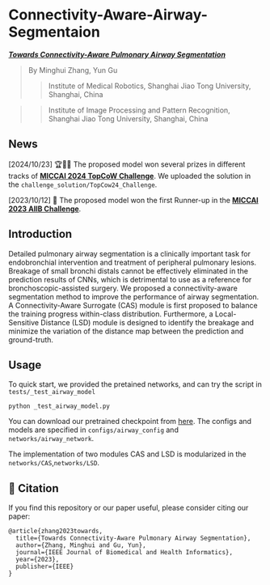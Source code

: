# Connectivity-Aware-Airway-Segmentaion

[**_Towards Connectivity-Aware Pulmonary Airway Segmentation_**](https://ieeexplore.ieee.org/document/10283811)

> By Minghui Zhang, Yun Gu
>> Institute of Medical Robotics, Shanghai Jiao Tong University, Shanghai, China

>> Institute of Image Processing and Pattern Recognition, Shanghai Jiao Tong University, Shanghai, China


## News
[2024/10/23] 🏆🥈🥉 The proposed model won several prizes in different tracks of [**MICCAI 2024 TopCoW Challenge**](https://topcow24.grand-challenge.org/). We uploaded the solution in the ```challenge_solution/TopCow24_Challenge```.

[2023/10/12] 🥈 The proposed model won the first Runner-up in the [**MICCAI 2023 AIIB Challenge**](https://codalab.lisn.upsaclay.fr/competitions/13238).


## Introduction
Detailed pulmonary airway segmentation is a clinically important task for endobronchial intervention and treatment of peripheral pulmonary lesions. 
Breakage of small bronchi distals cannot be effectively eliminated in the prediction results of CNNs, which is detrimental to use as a reference for bronchoscopic-assisted surgery. 
We proposed a connectivity-aware segmentation method to improve the performance of airway segmentation. 
A Connectivity-Aware Surrogate (CAS) module is first proposed to balance the training progress within-class distribution. 
Furthermore, a Local-Sensitive Distance (LSD) module is designed to identify the breakage and minimize the variation of the distance map between the prediction and ground-truth.

## Usage
To quick start, we provided the pretained networks, and can try the script in ```tests/_test_airway_model```

```
python _test_airway_model.py
```

You can download our pretrained checkpoint from [here](https://drive.google.com/file/d/1_Uz2DzVHAa0S1fRNqyfYRYQZQixbO_dT/view?usp=sharing). The configs and models are specified in 
```configs/airway_config``` and ```networks/airway_network```.

The implementation of two modules CAS and LSD is modularized in the ```networks/CAS```,```networks/LSD```.

## 📝 Citation
If you find this repository or our paper useful, please consider citing our paper:
```
@article{zhang2023towards,
  title={Towards Connectivity-Aware Pulmonary Airway Segmentation},
  author={Zhang, Minghui and Gu, Yun},
  journal={IEEE Journal of Biomedical and Health Informatics},
  year={2023},
  publisher={IEEE}
}
```
